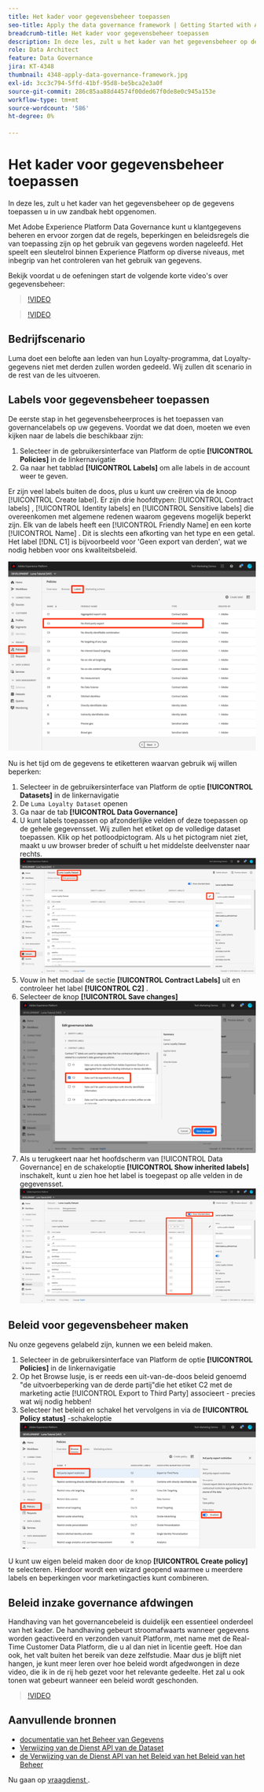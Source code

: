 ```yaml
---
title: Het kader voor gegevensbeheer toepassen
seo-title: Apply the data governance framework | Getting Started with Adobe Experience Platform for Data Architects and Data Engineers
breadcrumb-title: Het kader voor gegevensbeheer toepassen
description: In deze les, zult u het kader van het gegevensbeheer op de gegevens toepassen u in uw zandbak hebt opgenomen.
role: Data Architect
feature: Data Governance
jira: KT-4348
thumbnail: 4348-apply-data-governance-framework.jpg
exl-id: 3cc3c794-5ffd-41bf-95d8-be5bca2e3a0f
source-git-commit: 286c85aa88d44574f00ded67f0de8e0c945a153e
workflow-type: tm+mt
source-wordcount: '586'
ht-degree: 0%

---
```


# Het kader voor gegevensbeheer toepassen

<!--15min-->

In deze les, zult u het kader van het gegevensbeheer op de gegevens toepassen u in uw zandbak hebt opgenomen.

Met Adobe Experience Platform Data Governance kunt u klantgegevens beheren en ervoor zorgen dat de regels, beperkingen en beleidsregels die van toepassing zijn op het gebruik van gegevens worden nageleefd. Het speelt een sleutelrol binnen Experience Platform op diverse niveaus, met inbegrip van het controleren van het gebruik van gegevens.

Bekijk voordat u de oefeningen start de volgende korte video&#39;s over gegevensbeheer:
>[!VIDEO](https://video.tv.adobe.com/v/36653?learn=on&enablevpops)

>[!VIDEO](https://video.tv.adobe.com/v/29708?learn=on&enablevpops)

<!--
## Permissions required

In the [Configure Permissions](configure-permissions.md) lesson, you set up all the access controls required to complete this lesson, specifically:

* Permission items **[!UICONTROL Data Governance]** > **[!UICONTROL Manage Usage Labels]**, **[!UICONTROL Manage Data Usage Policies]** and **[!UICONTROL View Data Usage Policies]**
* Permission items **[!UICONTROL Data Management]** > **[!UICONTROL View Datasets]** and **[!UICONTROL Manage Datasets]**
* Permission item **[!UICONTROL Sandboxes]** > `Luma Tutorial`
* User-role access to the `Luma Tutorial Platform` Product Profile
-->

## Bedrijfscenario

Luma doet een belofte aan leden van hun Loyalty-programma, dat Loyalty-gegevens niet met derden zullen worden gedeeld. Wij zullen dit scenario in de rest van de les uitvoeren.

## Labels voor gegevensbeheer toepassen

De eerste stap in het gegevensbeheerproces is het toepassen van governancelabels op uw gegevens. Voordat we dat doen, moeten we even kijken naar de labels die beschikbaar zijn:

1. Selecteer in de gebruikersinterface van Platform de optie **[!UICONTROL Policies]** in de linkernavigatie
1. Ga naar het tabblad **[!UICONTROL Labels]** om alle labels in de account weer te geven.

Er zijn veel labels buiten de doos, plus u kunt uw creëren via de knoop [!UICONTROL Create label]. Er zijn drie hoofdtypen: [!UICONTROL Contract labels] , [!UICONTROL Identity labels] en [!UICONTROL Sensitive labels] die overeenkomen met algemene redenen waarom gegevens mogelijk beperkt zijn. Elk van de labels heeft een [!UICONTROL Friendly Name] en een korte [!UICONTROL Name] . Dit is slechts een afkorting van het type en een getal. Het label [!DNL C1] is bijvoorbeeld voor &#39;Geen export van derden&#39;, wat we nodig hebben voor ons kwaliteitsbeleid.

![ Etiket van de Governance van Gegevens ](assets/governance-policies.png)

Nu is het tijd om de gegevens te etiketteren waarvan gebruik wij willen beperken:

1. Selecteer in de gebruikersinterface van Platform de optie **[!UICONTROL Datasets]** in de linkernavigatie
1. De `Luma Loyalty Dataset` openen
1. Ga naar de tab **[!UICONTROL Data Governance]**
1. U kunt labels toepassen op afzonderlijke velden of deze toepassen op de gehele gegevensset. Wij zullen het etiket op de volledige dataset toepassen. Klik op het potloodpictogram. Als u het pictogram niet ziet, maakt u uw browser breder of schuift u het middelste deelvenster naar rechts.
   ![ Beheer van Gegevens ](assets/governance-dataset.png)
1. Vouw in het modaal de sectie **[!UICONTROL Contract Labels]** uit en controleer het label **[!UICONTROL C2]** .
1. Selecteer de knop **[!UICONTROL Save changes]**
   ![ Beheer van Gegevens ](assets/governance-applyLabel.png)
1. Als u terugkeert naar het hoofdscherm van [!UICONTROL Data Governance] en de schakeloptie **[!UICONTROL Show inherited labels]** inschakelt, kunt u zien hoe het label is toegepast op alle velden in de gegevensset.
   ![ Beheer van Gegevens ](assets/governance-labelsAdded.png)


<!--adding extra, unnecessary fields from field groups makes it harder to see which fields really need labels-->
<!--Are there any best practices for applying governance labels-->

## Beleid voor gegevensbeheer maken

Nu onze gegevens gelabeld zijn, kunnen we een beleid maken.

1. Selecteer in de gebruikersinterface van Platform de optie **[!UICONTROL Policies]** in de linkernavigatie
1. Op het Browse lusje, is er reeds een uit-van-de-doos beleid genoemd &quot;de uitvoerbeperking van de derde partij&quot;die het etiket C2 met de marketing actie [!UICONTROL Export to Third Party] associeert - precies wat wij nodig hebben!
1. Selecteer het beleid en schakel het vervolgens in via de **[!UICONTROL Policy status]** -schakeloptie
   ![ Beheer van Gegevens ](assets/governance-enablePolicy.png)

U kunt uw eigen beleid maken door de knop **[!UICONTROL Create policy]** te selecteren. Hierdoor wordt een wizard geopend waarmee u meerdere labels en beperkingen voor marketingacties kunt combineren.

## Beleid inzake governance afdwingen

Handhaving van het governancebeleid is duidelijk een essentieel onderdeel van het kader. De handhaving gebeurt stroomafwaarts wanneer gegevens worden geactiveerd en verzonden vanuit Platform, met name met de Real-Time Customer Data Platform, die u al dan niet in licentie geeft. Hoe dan ook, het valt buiten het bereik van deze zelfstudie. Maar dus je blijft niet hangen, je kunt meer leren over hoe beleid wordt afgedwongen in deze video, die ik in de rij heb gezet voor het relevante gedeelte. Het zal u ook tonen wat gebeurt wanneer een beleid wordt geschonden.

>[!VIDEO](https://video.tv.adobe.com/v/33631/?t=151&quality=12&learn=on&enablevpops)


## Aanvullende bronnen

* [ documentatie van het Beheer van Gegevens ](https://experienceleague.adobe.com/docs/experience-platform/data-governance/home.html?lang=nl-NL)
* [ Verwijzing van de Dienst API van de Dataset ](https://www.adobe.io/experience-platform-apis/references/dataset-service/)
* [ de Verwijzing van de Dienst API van het Beleid van het Beleid van het Beheer ](https://www.adobe.io/experience-platform-apis/references/policy-service/)

Nu gaan op [ vraagdienst ](run-queries.md).
